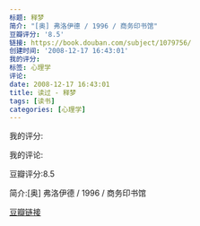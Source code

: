 ```yaml
---
标题: 释梦
简介: "[奥] 弗洛伊德 / 1996 / 商务印书馆"
豆瓣评分: '8.5'
链接: https://book.douban.com/subject/1079756/
创建时间: '2008-12-17 16:43:01'
我的评分:
标签: 心理学
评论:
date: 2008-12-17 16:43:01
title: 读过 - 释梦
tags: [读书]
categories: [心理学]
---
```


我的评分:

我的评论:

豆瓣评分:8.5

简介:[奥] 弗洛伊德 / 1996 / 商务印书馆

[豆瓣链接](https://book.douban.com/subject/1079756/)

